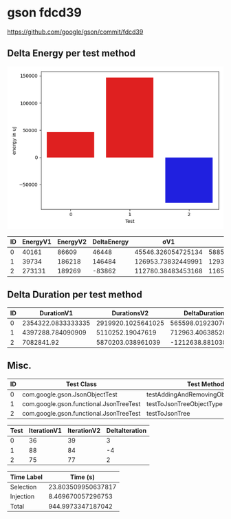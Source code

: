 # gson fdcd39


https://github.com/google/gson/commit/fdcd39



## Delta Energy per test method

![](./gson_delta_energy_0_v.png)


| ID | EnergyV1 | EnergyV2 | DeltaEnergy | σV1 | σV2 |
| --- | --- | --- | --- | --- | --- |
| 0 | 40161 | 86609 | 46448 | 45546.326054725134 | 58852.1232040213 |
| 1 | 39734 | 186218 | 146484 | 126953.73832449991 | 129342.56366410019 |
| 2 | 273131 | 189269 | -83862 | 112780.38483453168 | 116588.15240692328 |

## Delta Duration per test method


| ID | DurationV1 | DurationsV2 | DeltaDuration |
| --- | --- | --- | --- |
| 0 | 2354322.0833333335 | 2919920.1025641025 | 565598.019230769 |
| 1 | 4397288.784090909 | 5110252.19047619 | 712963.4063852811 |
| 2 | 7082841.92 | 5870203.038961039 | -1212638.881038961 |

## Misc.

| ID | Test Class | Test Method |
| --- | --- | --- |
| 0 | com.google.gson.JsonObjectTest | testAddingAndRemovingObjectProperties |
| 1 | com.google.gson.functional.JsonTreeTest | testToJsonTreeObjectType |
| 2 | com.google.gson.functional.JsonTreeTest | testToJsonTree |




| Test | IterationV1 | IterationV2 | DeltaIteration |
| --- | --- | --- | --- |
| 0 | 36 | 39 | 3 |
| 1 | 88 | 84 | -4 |
| 2 | 75 | 77 | 2 |



| Time Label | Time (s) |
| --- | --- |
| Selection | 23.803509950637817 |
| Injection | 8.469670057296753 |
| Total | 944.9973347187042 |


